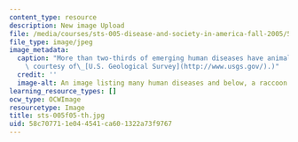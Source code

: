 ```yaml
---
content_type: resource
description: New image Upload
file: /media/courses/sts-005-disease-and-society-in-america-fall-2005/58c707711e044541ca601322a73f9767_sts-005f05-th.jpg
file_type: image/jpeg
image_metadata:
  caption: "More than two-thirds of emerging human diseases have animal origins. (Image\
    \ courtesy of\_[U.S. Geological Survey](http://www.usgs.gov/).)"
  credit: ''
  image-alt: An image listing many human diseases and below, a raccoon.
learning_resource_types: []
ocw_type: OCWImage
resourcetype: Image
title: sts-005f05-th.jpg
uid: 58c70771-1e04-4541-ca60-1322a73f9767
---
```

